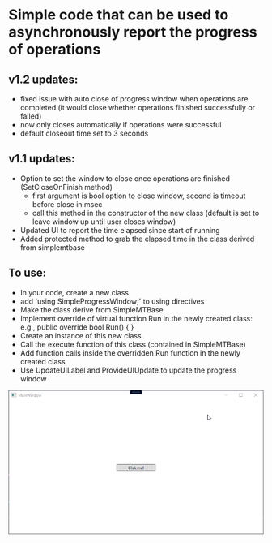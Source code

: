 # Simple code that can be used to asynchronously report the progress of operations

## v1.2 updates:
- fixed issue with auto close of progress window when operations are completed (it would close whether operations finished successfully or failed)
- now only closes automatically if operations were successful
- default closeout time set to 3 seconds

## v1.1 updates:
- Option to set the window to close once operations are finished (SetCloseOnFinish method)
    - first argument is bool option to close window, second is timeout before close in msec
    - call this method in the constructor of the new class (default is set to leave window up until user closes window)
- Updated UI to report the time elapsed since start of running
- Added protected method to grab the elapsed time in the class derived from simplemtbase


## To use:
- In your code, create a new class
- add 'using SimpleProgressWindow;' to using directives
- Make the class derive from SimpleMTBase
- Implement override of virtual function Run in the newly created class:
e.g.,
public override bool Run()
{
}
- Create an instance of this new class.
- Call the execute function of this class (contained in SimpleMTBase)
- Add function calls inside the overridden Run function in the newly created class
- Use UpdateUILabel and ProvideUIUpdate to update the progress window

![Alt text](/Documentation/SimpleProgressWindowDemoGIF.gif?raw=true)
